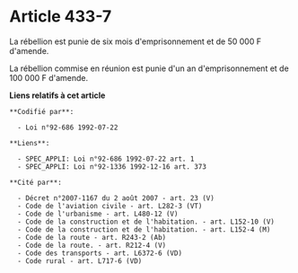 # Article 433-7

La rébellion est punie de six mois d'emprisonnement et de 50 000 F d'amende.

La rébellion commise en réunion est punie d'un an d'emprisonnement et de 100 000 F d'amende.

**Liens relatifs à cet article**

	**Codifié par**:

	  - Loi n°92-686 1992-07-22

	**Liens**:

	  - SPEC_APPLI: Loi n°92-686 1992-07-22 art. 1
	  - SPEC_APPLI: Loi n°92-1336 1992-12-16 art. 373

	**Cité par**:

	  - Décret n°2007-1167 du 2 août 2007 - art. 23 (V)
	  - Code de l'aviation civile - art. L282-3 (VT)
	  - Code de l'urbanisme - art. L480-12 (V)
	  - Code de la construction et de l'habitation. - art. L152-10 (V)
	  - Code de la construction et de l'habitation. - art. L152-4 (M)
	  - Code de la route - art. R243-2 (Ab)
	  - Code de la route. - art. R212-4 (V)
	  - Code des transports - art. L6372-6 (VD)
	  - Code rural - art. L717-6 (VD)
